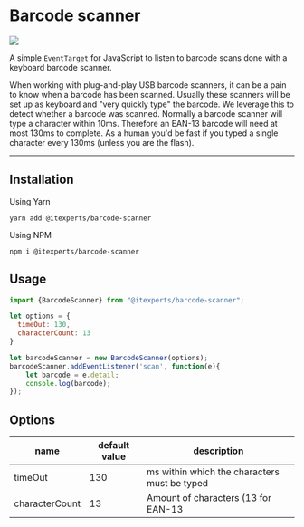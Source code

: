 # Barcode scanner

![](https://img.shields.io/badge/npm-1.0.0-green)

A simple `EventTarget` for JavaScript to listen to barcode scans done with a keyboard barcode scanner.

When working with plug-and-play USB barcode scanners, it can be a pain to know when a barcode has been scanned. Usually these scanners will be set up as keyboard and "very quickly type" the barcode. We leverage this to detect whether a barcode was scanned. Normally a barcode scanner will type a character within 10ms. Therefore an EAN-13 barcode will need at most 130ms to complete. As a human you'd be fast if you typed a single character every 130ms (unless you are the flash).

---

## Installation
Using Yarn
```
yarn add @itexperts/barcode-scanner
```

Using NPM
```
npm i @itexperts/barcode-scanner
```

## Usage

```js
import {BarcodeScanner} from "@itexperts/barcode-scanner";

let options = {
  timeOut: 130,
  characterCount: 13
}

let barcodeScanner = new BarcodeScanner(options);
barcodeScanner.addEventListener('scan', function(e){
    let barcode = e.detail;
    console.log(barcode);
});

```

## Options
|name|default value|description|
|--|--|--|
|timeOut|130|ms within which the characters must be typed|
|characterCount|13|Amount of characters (13 for EAN-13|
